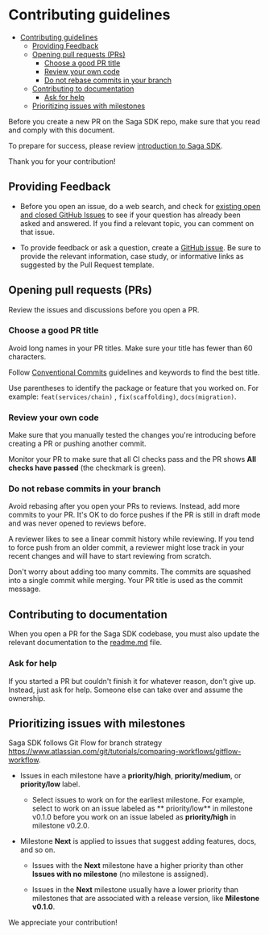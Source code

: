 # Contributing guidelines

- [Contributing guidelines](#contributing-guidelines)
  - [Providing Feedback](#providing-feedback)
  - [Opening pull requests (PRs)](#opening-pull-requests-prs)
    - [Choose a good PR title](#choose-a-good-pr-title)
    - [Review your own code](#review-your-own-code)
    - [Do not rebase commits in your branch](#do-not-rebase-commits-in-your-branch)
  - [Contributing to documentation](#contributing-to-documentation)
    - [Ask for help](#ask-for-help)
  - [Prioritizing issues with milestones](#prioritizing-issues-with-milestones)

Before you create a new PR on the Saga SDK repo, make sure that you read and comply with this document.

To prepare for success, please review [introduction to Saga SDK](https://github.com/sagaxyz/saga-sdk/blob/main/readme.md).

Thank you for your contribution!

## Providing Feedback

* Before you open an issue, do a web search, and check
  for [existing open and closed GitHub Issues](https://github.com/sagaxyz/saga-sdk/issues) to see if your question has already
  been asked and answered. If you find a relevant topic, you can comment on that issue.

* To provide feedback or ask a question, create a [GitHub issue](https://github.com/saga-sdk/issues/new). Be
  sure to provide the relevant information, case study, or informative links as suggested by the Pull Request template.


## Opening pull requests (PRs)

Review the issues and discussions before you open a PR.

### Choose a good PR title

Avoid long names in your PR titles. Make sure your title has fewer than 60 characters.

Follow [Conventional Commits](https://www.conventionalcommits.org/en/v1.0.0) guidelines and keywords to find the best
title.

Use parentheses to identify the package or feature that you worked on. For example:  `feat(services/chain)`
, `fix(scaffolding)`, `docs(migration)`.

### Review your own code

Make sure that you manually tested the changes you're introducing before creating a PR or pushing another commit.

Monitor your PR to make sure that all CI checks pass and the PR shows **All checks have passed** (the checkmark is
green).

### Do not rebase commits in your branch

Avoid rebasing after you open your PRs to reviews. Instead, add more commits to your PR. It's OK to do force pushes if
the PR is still in draft mode and was never opened to reviews before.

A reviewer likes to see a linear commit history while reviewing. If you tend to force push from an older commit, a
reviewer might lose track in your recent changes and will have to start reviewing from scratch.

Don't worry about adding too many commits. The commits are squashed into a single commit while merging. Your PR title is
used as the commit message.

## Contributing to documentation

When you open a PR for the Saga SDK codebase, you must also update the relevant documentation to the [readme.md](https://github.com/sagaxyz/saga-sdk/blob/main/readme.md) file.

### Ask for help

If you started a PR but couldn't finish it for whatever reason, don't give up. Instead, just ask for help. Someone else
can take over and assume the ownership.

## Prioritizing issues with milestones

Saga SDK follows Git Flow for branch
strategy <https://www.atlassian.com/git/tutorials/comparing-workflows/gitflow-workflow>.


* Issues in each milestone have a **priority/high**, **priority/medium**, or **priority/low** label.

    * Select issues to work on for the earliest milestone. For example, select to work on an issue labeled as \*\*
      priority/low\*\* in milestone v0.1.0 before you work on an issue labeled as **priority/high** in milestone v0.2.0.

* Milestone **Next** is applied to issues that suggest adding features, docs, and so on.

    * Issues with the **Next** milestone have a higher priority than other **Issues with no milestone** (no milestone is
      assigned).

    * Issues in the **Next** milestone usually have a lower priority than milestones that are associated with a release
      version, like **Milestone v0.1.0**.


We appreciate your contribution!
